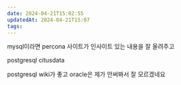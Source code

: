 ```yaml
---
date: 2024-04-21T15:02:55
updatedAt: 2024-04-21T15:07
tags: 
---
```

mysql이라면 percona 사이트가 인사이트 있는 내용을 잘 올려주고 

postgresql citusdata

postgresql wiki가 좋고 oracle은 제가 안써봐서 잘 모르겠네요